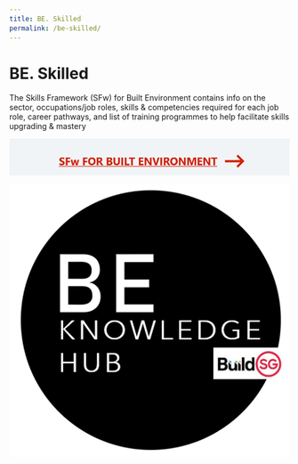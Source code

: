 ```yaml
---
title: BE. Skilled
permalink: /be-skilled/
---
```

# BE. Skilled
The Skills Framework (SFw) for Built Environment contains info on the sector, occupations/job roles, skills & competencies required for each job role, career pathways, and list of training programmes to help facilitate skills upgrading & mastery

![Alt text for image on Isomer site](/images/sfw1.PNG)

[![Alt text for image on Isomer site](/images/belogo.PNG)](https://lms.bcaa.edu.sg/)